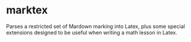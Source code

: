 # marktex
Parses a restricted set of Mardown marking into Latex, plus some special extensions designed to be useful when writing a math lesson in Latex.
